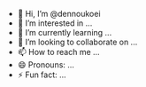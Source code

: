 - 👋 Hi, I’m @dennoukoei
- 👀 I’m interested in ...
- 🌱 I’m currently learning ...
- 💞️ I’m looking to collaborate on ...
- 📫 How to reach me ...
- 😄 Pronouns: ...
- ⚡ Fun fact: ...

<!---
dennoukoei/dennoukoei is a ✨ special ✨ repository because its `README.md` (this file) appears on your GitHub profile.
You can click the Preview link to take a look at your changes.
--->

